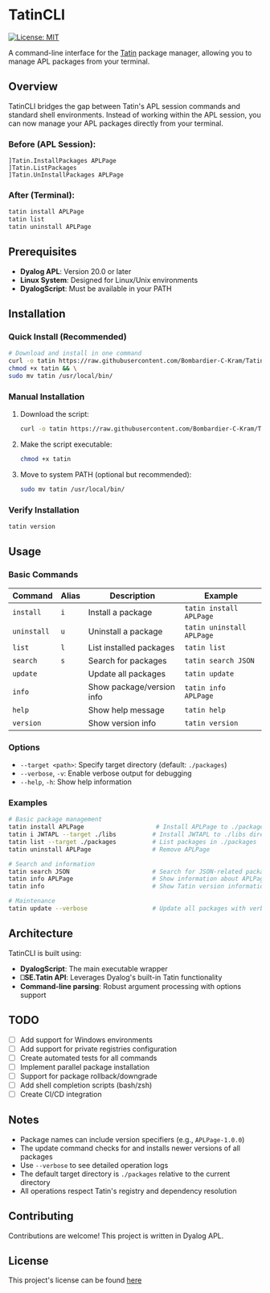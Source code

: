 # TatinCLI
[![License: MIT](https://img.shields.io/badge/License-MIT-yellow.svg)](https://opensource.org/licenses/MIT)



A command-line interface for the [Tatin](https://tatin.dev) package manager, allowing you to manage APL packages from your terminal.

## Overview

TatinCLI bridges the gap between Tatin's APL session commands and standard shell environments. Instead of working within the APL session, you can now manage your APL packages directly from your terminal.

### Before (APL Session):
```apl
]Tatin.InstallPackages APLPage
]Tatin.ListPackages
]Tatin.UnInstallPackages APLPage
```

### After (Terminal):
```bash
tatin install APLPage
tatin list
tatin uninstall APLPage
```

## Prerequisites

- **Dyalog APL**: Version 20.0 or later
- **Linux System**: Designed for Linux/Unix environments
- **DyalogScript**: Must be available in your PATH

## Installation

### Quick Install (Recommended)

```bash
# Download and install in one command
curl -o tatin https://raw.githubusercontent.com/Bombardier-C-Kram/TatinCLI/refs/heads/main/tatin && \
chmod +x tatin && \
sudo mv tatin /usr/local/bin/
```

### Manual Installation

1. Download the script:
   ```bash
   curl -o tatin https://raw.githubusercontent.com/Bombardier-C-Kram/TatinCLI/refs/heads/main/tatin
   ```

2. Make the script executable:
   ```bash
   chmod +x tatin
   ```

3. Move to system PATH (optional but recommended):
   ```bash
   sudo mv tatin /usr/local/bin/
   ```

### Verify Installation

```bash
tatin version
```

## Usage

### Basic Commands

| Command | Alias | Description | Example |
|---------|-------|-------------|---------|
| `install` | `i` | Install a package | `tatin install APLPage` |
| `uninstall` | `u` | Uninstall a package | `tatin uninstall APLPage` |
| `list` | `l` | List installed packages | `tatin list` |
| `search` | `s` | Search for packages | `tatin search JSON` |
| `update` | | Update all packages | `tatin update` |
| `info` | | Show package/version info | `tatin info APLPage` |
| `help` | | Show help message | `tatin help` |
| `version` | | Show version info | `tatin version` |

### Options

- `--target <path>`: Specify target directory (default: `./packages`)
- `--verbose`, `-v`: Enable verbose output for debugging
- `--help`, `-h`: Show help information

### Examples

```bash
# Basic package management
tatin install APLPage                    # Install APLPage to ./packages
tatin i JWTAPL --target ./libs          # Install JWTAPL to ./libs directory
tatin list --target ./packages          # List packages in ./packages
tatin uninstall APLPage                 # Remove APLPage

# Search and information
tatin search JSON                       # Search for JSON-related packages
tatin info APLPage                      # Show information about APLPage
tatin info                              # Show Tatin version information

# Maintenance
tatin update --verbose                  # Update all packages with verbose output
```

## Architecture

TatinCLI is built using:
- **DyalogScript**: The main executable wrapper
- **⎕SE.Tatin API**: Leverages Dyalog's built-in Tatin functionality
- **Command-line parsing**: Robust argument processing with options support

## TODO

- [ ] Add support for Windows environments
- [ ] Add support for private registries configuration
- [ ] Create automated tests for all commands
- [ ] Implement parallel package installation
- [ ] Support for package rollback/downgrade
- [ ] Add shell completion scripts (bash/zsh)
- [ ] Create CI/CD integration

## Notes

- Package names can include version specifiers (e.g., `APLPage-1.0.0`)
- The update command checks for and installs newer versions of all packages
- Use `--verbose` to see detailed operation logs
- The default target directory is `./packages` relative to the current directory
- All operations respect Tatin's registry and dependency resolution

## Contributing

Contributions are welcome! This project is written in Dyalog APL.

## License

This project's license can be found [here](LICENSE.MD)